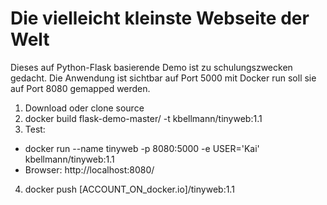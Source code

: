 # Die vielleicht kleinste Webseite der Welt

Dieses auf Python-Flask basierende Demo ist zu schulungszwecken gedacht.
Die Anwendung ist sichtbar auf Port 5000 mit Docker run soll sie auf Port 8080 gemapped werden.

1. Download oder clone source
2. docker build flask-demo-master/ -t kbellmann/tinyweb:1.1
3. Test:
- docker run --name tinyweb -p 8080:5000 -e USER='Kai' kbellmann/tinyweb:1.1
- Browser: http://localhost:8080/
4. docker push [ACCOUNT_ON_docker.io]/tinyweb:1.1
